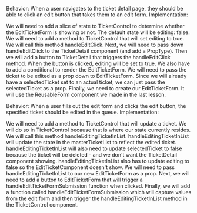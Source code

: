 Behavior: When a user navigates to the ticket detail page, they should be able to click an edit button that takes them to an edit form.
Implementation:

We will need to add a slice of state to TicketControl to determine whether the EditTicketForm is showing or not. The default state will be editing: false.
We will need to add a method to TicketControl that will set editing to true. We will call this method handleEditClick.
Next, we will need to pass down handleEditClick to the TicketDetail component (and add a PropType).
Then we will add a button to TicketDetail that triggers the handleEditClick method. When the button is clicked, editing will be set to true.
We also have to add a conditional to render the EditTicketForm. We will need to pass the ticket to be edited as a prop down to EditTicketForm. Since we will already have a selectedTicket set to an actual ticket, we can just pass the selectedTicket as a prop.
Finally, we need to create our EditTicketForm. It will use the ReusableForm component we made in the last lesson.

Behavior: When a user fills out the edit form and clicks the edit button, the specified ticket should be edited in the queue.
Implementation:

We will need to add a method to TicketControl that will update a ticket. We will do so in TicketControl because that is where our state currently resides. We will call this method handleEditingTicketInList.
handleEditingTicketInList will update the state in the masterTicketList to reflect the edited ticket.
handleEditingTicketInList will also need to update selectedTicket to false because the ticket will be deleted - and we don't want the TicketDetail component showing.
handleEditingTicketInList also has to update editing to false so the EditTicketComponent doesn't show.
We will need to pass handleEditingTicketInList to our new EditTicketForm as a prop.
Next, we will need to add a button to EditTicketForm that will trigger a handleEditTicketFormSubmission function when clicked.
Finally, we will add a function called handleEditTicketFormSubmission which will capture values from the edit form and then trigger the handleEditingTicketInList method in the TicketControl component.
